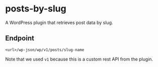 # posts-by-slug
A WordPress plugin that retrieves post data by slug.

## Endpoint
```
<url>/wp-json/wp/v1/posts/slug-name
```
Note that we used `v1` because this is a custom rest API from the plugin.